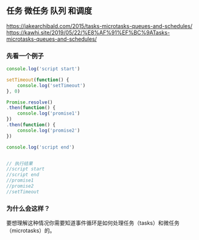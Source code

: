 ## 任务 微任务 队列 和调度
https://jakearchibald.com/2015/tasks-microtasks-queues-and-schedules/
https://kawhi.site/2019/05/22/%E8%AF%91%EF%BC%9ATasks-microtasks-queues-and-schedules/
### 先看一个例子
```js
console.log('script start')

setTimeout(function() {
    console.log('setTimeout')
}, 0)

Promise.resolve()
.then(function() {
    console.log('promise1')
})
.then(function() {
    console.log('promise2')
})

console.log('script end')


// 执行结果
//script start
//script end
//promise1
//promise2
//setTimeout
```
### 为什么会这样？
要想理解这种情况你需要知道事件循环是如何处理任务（tasks）和微任务（microtasks）的。<br>
